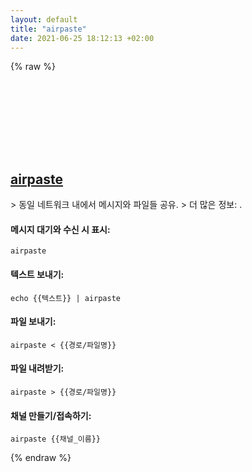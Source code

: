 ```yaml
---
layout: default
title: "airpaste"
date: 2021-06-25 18:12:13 +02:00
---
```

{% raw %}
<h2 id="airpaste">
  <a href="/ko/common/airpaste.html">airpaste</a> <a href="#airpaste"><svg class="icon">
    <use href="/assets/images/unicode_sprite.svg#link" />
  </svg></a>
</h2>
> 동일 네트워크 내에서 메시지와 파일들 공유.
> 더 많은 정보: <https://github.com/mafintosh/airpaste>.

#### 메시지 대기와 수신 시 표시:
```shell
airpaste
```
#### 텍스트 보내기:
```shell
echo {{텍스트}} | airpaste
```
#### 파일 보내기:
```shell
airpaste < {{경로/파일명}}
```
#### 파일 내려받기:
```shell
airpaste > {{경로/파일명}}
```
#### 채널 만들기/접속하기:
```shell
airpaste {{채널_이름}}
```
{% endraw %}